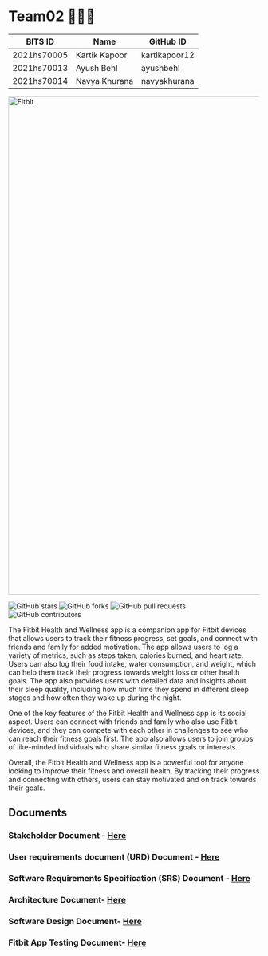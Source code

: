 # Team02 🏃🧘‍♂️
BITS ID     | Name          | GitHub ID
----------  | -----         | --------
2021hs70005 | Kartik Kapoor | kartikapoor12
2021hs70013 | Ayush Behl    | ayushbehl
2021hs70014 | Navya Khurana | navyakhurana

<img width="1000" alt="Fitbit" src="https://user-images.githubusercontent.com/64686397/235408033-e30a6f50-9d36-46e8-8853-345c90e18c2f.png">


![GitHub stars](https://img.shields.io/github/stars/SWENGG4Y2023/SWENGG4Y2023Team02)  ![GitHub forks](https://img.shields.io/github/forks/SWENGG4Y2023/SWENGG4Y2023Team02)  ![GitHub pull requests](https://img.shields.io/github/issues-pr/SWENGG4Y2023/SWENGG4Y2023Team02) ![GitHub contributors](https://img.shields.io/github/contributors/SWENGG4Y2023/SWENGG4Y2023Team02)

The Fitbit Health and Wellness app is a companion app for Fitbit devices that allows users to track their fitness progress, set goals, and connect with friends and family for added motivation. The app allows users to log a variety of metrics, such as steps taken, calories burned, and heart rate. Users can also log their food intake, water consumption, and weight, which can help them track their progress towards weight loss or other health goals. The app also provides users with detailed data and insights about their sleep quality, including how much time they spend in different sleep stages and how often they wake up during the night.

One of the key features of the Fitbit Health and Wellness app is its social aspect. Users can connect with friends and family who also use Fitbit devices, and they can compete with each other in challenges to see who can reach their fitness goals first. The app also allows users to join groups of like-minded individuals who share similar fitness goals or interests.

Overall, the Fitbit Health and Wellness app is a powerful tool for anyone looking to improve their fitness and overall health. By tracking their progress and connecting with others, users can stay motivated and on track towards their goals.

## Documents
### Stakeholder Document - [Here](https://github.com/SWENGG4Y2023/SWENGG4Y2023Team02/blob/main/Assignment01/Stakeholder.md)
### User requirements document (URD) Document - [Here](https://github.com/SWENGG4Y2023/SWENGG4Y2023Team02/blob/main/Assignment01/URD.md)
### Software Requirements Specification (SRS) Document  - [Here](https://github.com/SWENGG4Y2023/SWENGG4Y2023Team02/blob/main/Assignment01/SRS.md)
### Architecture Document- [Here](https://github.com/SWENGG4Y2023/SWENGG4Y2023Team02/blob/main/Assignment02/Architecture.md)
### Software Design Document- [Here](https://github.com/SWENGG4Y2023/SWENGG4Y2023Team02/blob/main/Assignment02/Design.md)
### Fitbit App Testing Document- [Here](https://github.com/SWENGG4Y2023/SWENGG4Y2023Team02/blob/main/Assignment02/test.md)

